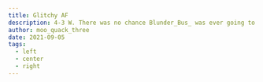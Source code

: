 ```yaml
---
title: Glitchy AF
description: 4-3 W. There was no chance Blunder_Bus_ was ever going to win this match. After going down 2-0, he hung most of his hopes on a "momentum shift" because he only lost by one goal in the scond game (as opposed to 3 goals in the first game). He barely won the next two games in overtime, hardly a cause for celebration. To his credit, he did tie up the series and force overtime. But moo_quack_three, back against the wall 3-1 in the final game, stepped up to secure victory.
author: moo_quack_three
date: 2021-09-05
tags:
  - left
  - center
  - right
---
```

